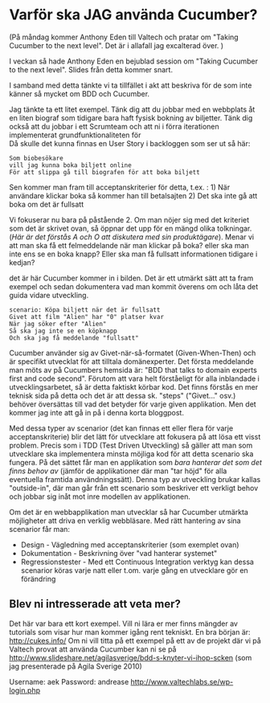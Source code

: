 Varför ska JAG använda Cucumber?
================================

(På måndag kommer Anthony Eden till Valtech och pratar om "Taking Cucumber to the next level". Det är i allafall jag excalterad över. )

I veckan så hade Anthony Eden en bejublad session om "Taking Cucumber to the next level". Slides från detta kommer snart. 

I samband med detta tänkte vi ta tillfället i akt att beskriva för de som inte känner så mycket om BDD och Cucumber. 

Jag tänkte ta ett litet exempel. Tänk dig att du jobbar med en webbplats åt en liten biograf som tidigare bara haft fysisk bokning av biljetter.
Tänk dig också att du jobbar i ett Scrumteam och att ni i förra iterationen implementerat grundfunktionaliteten för  
Då skulle det kunna finnas en User Story i backloggen som ser ut så här:

	Som biobesökare
	vill jag kunna boka biljett online
	För att slippa gå till biografen för att boka biljett

Sen kommer man fram till acceptanskriterier för detta, t.ex. :
	1) När användare klickar boka så kommer han till betalsajten
	2) Det ska inte gå att boka om det är fullsatt

Vi fokuserar nu bara på påstående 2. Om man nöjer sig med det kriteriet som det är skrivet ovan, så öppnar det upp för en mängd olika tolkningar. (_Här är det förstås A och O att diskutera med sin produktägare_). Menar vi att man ska få ett felmeddelande när man klickar på boka? eller ska man inte ens se en boka knapp? Eller ska man få fullsatt informationen tidigare i kedjan?  

det är här Cucumber kommer in i bilden. Det är ett utmärkt sätt att ta fram exempel och sedan dokumentera vad man kommit överens om och låta det guida vidare utveckling.

	scenario: Köpa biljett när det är fullsatt
	Givet att film "Alien" har "0" platser kvar
	När jag söker efter "Alien"
	Så ska jag inte se en köpknapp
	Och ska jag få meddelande "fullsatt"  

Cucumber använder sig av Givet-när-så-formatet (Given-When-Then) och är specifikt utvecklat för att tilltala domänexperter. Det första meddelande man möts av på Cucumbers hemsida är: "BDD that talks to domain experts first and code second". Förutom att vara helt förståeligt för alla inblandade i utvecklingsarbetet, så är detta faktiskt körbar kod. Det finns förstås en mer teknisk sida på detta och det är att dessa sk. "steps" ("Givet..." osv.) behöver översättas till vad det betyder för varje given applikation. Men det kommer jag inte att gå in på i denna korta bloggpost.

Med dessa typer av scenarior (det kan finnas ett eller flera för varje acceptanskriterie) blir det lätt för utvecklare att fokusera på att lösa ett visst problem.
Precis som i TDD (Test Driven Utveckling) så gäller att man som utvecklare ska implementera minsta möjliga kod för att detta scenario ska fungera. På det sättet får man en applikation som _bara hanterar det som det finns behov av_ (jämför de applikationer där man "tar höjd" för alla eventuella framtida användningssätt). Denna typ av utveckling brukar kallas "outside-in", där man går från ett scenario som beskriver ett verkligt behov och jobbar sig inåt mot inre modellen av applikationen.
 
Om det är en webbapplikation man utvecklar så har Cucumber utmärkta möjligheter att driva en verklig webbläsare. Med rätt hantering av sina scenarior får man:
* Design - Vägledning med acceptanskriterier (som exemplet ovan)
* Dokumentation - Beskrivning över "vad hanterar systemet"
* Regressionstester - Med ett Continuous Integration verktyg kan dessa scenarior köras varje natt eller t.om. varje gång en utvecklare gör en förändring

Blev ni intresserade att veta mer?
----------------------------------

Det här var bara ett kort exempel. Vill ni lära er mer finns mängder av tutorials som visar hur man kommer igång rent tekniskt. En bra början är: http://cukes.info/ 
Om ni vill titta på ett exempel på ett av de projekt där vi på Valtech provat att använda Cucumber kan ni se på http://www.slideshare.net/agilasverige/bdd-s-knyter-vi-ihop-scken  (som jag presenterade på Agila Sverige 2010)

Username: aek
Password: andrease
http://www.valtechlabs.se/wp-login.php

